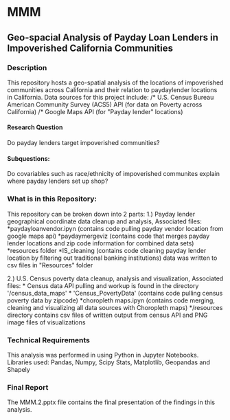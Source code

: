 # MMM
## Geo-spacial Analysis of Payday Loan Lenders in Impoverished California Communities
### Description
This repository hosts a geo-spatial analysis of the locations of impoverished communities across California and their relation to  paydaylender locations in California. Data sources for this project include: 
/* U.S. Census Bureau American Community Survey (ACS5) API (for data on Poverty across California)
/* Google Maps API (for "Payday lender" locations)
#### Research Question
Do payday lenders target impoverished communities? 
#### Subquestions: 
Do covariables such as race/ethnicity of impoverished communites explain where payday lenders set up shop? 

### What is in this Repository:

This repository can be broken down into 2 parts: 
1.) Payday lender geographical coordinate data cleanup and analysis, 
Associated files: 
    *paydayloanvendor.ipyn (contains code pulling payday vendor location from google maps api)
    *paydaymergeviz (contains code that merges payday lender locations and zip code information for combined data sets)
    *resources folder
        *IS_cleaning (contains code cleaning payday lender location by filtering out traditional banking institutions) 
        data was written to csv files in "Resources" folder
    
2.) U.S. Census poverty data cleanup, analysis and visualization, Associated files: 
    * Census data API pulling and workup is found in the directory '/census_data_maps'
    * 'Census_PovertyData' (contains code pulling census poverty data by zipcode)
    *choropleth maps.ipyn (contains code merging, cleaning and visualizing all data sources with Choropleth maps)
    */resources directory contains csv files of written output from census API and PNG image files of visualizations
    

### Technical Requirements
This analysis was performed in using Python in Jupyter Notebooks.
Libraries used: 
Pandas, Numpy, Scipy Stats, Matplotlib, Geopandas and Shapely

### Final Report

The MMM.2.pptx file contains the final presentation of the findings in this analysis. 
